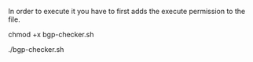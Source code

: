 In order to execute it you have to first adds the execute permission to the file.

chmod +x bgp-checker.sh

./bgp-checker.sh <public-ip>
